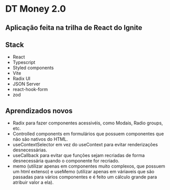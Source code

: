# DT Money 2.0
## Aplicação feita na trilha de React do Ignite

## Stack
- React
- Typescript
- Styled components
- Vite
- Radix UI
- JSON Server
- react-hook-form
- zod

## Aprendizados novos
- Radix para fazer componentes acessivéis, como Modais, Radio groups, etc.
- Controlled components em formulários que possuem componentes que não são nativos do HTML.
- useContextSelector em vez do useContext para evitar renderizações desnecessárias.
- useCallback para evitar que funções sejam recriadas de forma desnecessária quando o componente for recriado.
- memo (utilizar apenas em componentes muito complexos, que possuem um html extenso) e useMemo (utilizar apenas em váriaveis que são passadas para vários componentes e é feito um cálculo grande para atribuir valor a ela).